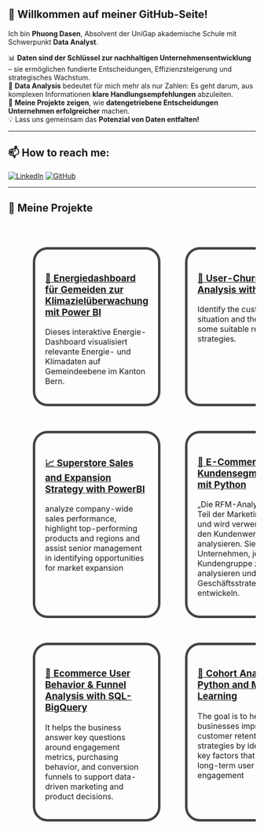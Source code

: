 ## 👋 Willkommen auf meiner GitHub-Seite!

Ich bin **Phuong Dasen**, Absolvent der UniGap akademische Schule mit Schwerpunkt **Data Analyst**.  

📊 **Daten sind der Schlüssel zur nachhaltigen Unternehmensentwicklung** – sie ermöglichen fundierte Entscheidungen, Effizienzsteigerung und strategisches Wachstum.  
🔎 **Data Analysis** bedeutet für mich mehr als nur Zahlen: Es geht darum, aus komplexen Informationen **klare Handlungsempfehlungen** abzuleiten.  
🚀 **Meine Projekte zeigen**, wie **datengetriebene Entscheidungen Unternehmen erfolgreicher** machen.  
💡 Lass uns gemeinsam das **Potenzial von Daten entfalten!**

---

## 📫 How to reach me:

[![LinkedIn](https://img.shields.io/badge/-LinkedIn-blue?style=flat-square&logo=linkedin&logoColor=white)](https://www.linkedin.com/feed/)
[![GitHub](https://img.shields.io/badge/-GitHub-black?style=flat-square&logo=github&logoColor=white)](https://github.com/PhuongDasen)

---

## 🚀 Meine Projekte

<div align="center">

<table cellspacing="50" cellpadding="35" style="border-collapse: separate;">
  <tr>
    <td width="500px" valign="top" style="border:5px solid #444; border-radius:30px; padding:20px;">
      <h3><a href="https://github.com/PhuongDasen/Energie-Dashboard-">🔋 Energiedashboard für Gemeiden zur Klimazielüberwachung mit Power BI</a></h3>
      <p>Dieses interaktive Energie-Dashboard visualisiert relevante Energie- und Klimadaten auf Gemeindeebene im Kanton Bern.</p>
    </td>
    <td width="500px" valign="top" style="border:5px solid #444; border-radius:30px; padding:20px;">
      <h3><a href="https://github.com/PhuongDasen/User-Churn-Analysis">🔁 User-Churn-Analysis with PowerBI</a></h3>
      <p>Identify the customer churn situation and then can set some suitable retention strategies.</p>
    </td>
  </tr>
  <tr>
    <td width="500px" valign="top" style="border:5px solid #444; border-radius:30px; padding:20px;">
      <h3><a href="https://github.com/PhuongDasen/Superstore-Sales">📈 Superstore Sales and Expansion Strategy with PowerBI</a></h3>
      <p>analyze company-wide sales performance, highlight top-performing products and regions and assist senior management in identifying opportunities for market expansion</p>
    </td>
    <td width="500px" valign="top" style="border:5px solid #444; border-radius:30px; padding:20px;">
      <h3><a href="https://github.com/PhuongDasen/RFM-Analysis">🎯 E-Commerce Kundensegmentierung mit Python</a></h3>
      <p>„Die RFM-Analyse" ist ein Teil der Marketing-Analyse und wird verwendet, um den Kundenwert zu analysieren. Sie hilft Unternehmen, jede Kundengruppe zu analysieren und die richtige Geschäftsstrategie zu entwickeln.</p>
    </td>
  </tr>
  <tr>
    <td width="500px" valign="top" style="border:5px solid #444; border-radius:30px; padding:20px;">
      <h3><a href="https://github.com/PhuongDasen/-SQL-Explore-Ecommerce-Dataset">🛒 Ecommerce User Behavior & Funnel Analysis with SQL-BigQuery</a></h3>
      <p>It helps the business answer key questions around engagement metrics, purchasing behavior, and conversion funnels to support data-driven marketing and product decisions.</p>
    </td>
    <td width="500px" valign="top" style="border:5px solid #444; border-radius:30px; padding:20px;">
      <h3><a href="https://github.com/PhuongDasen/-PYTHON-Cohort-Analysis-How-to-analyze-User-Retention">👥 Cohort Analysis with Python and Machine Learning </a></h3>
      <p>The goal is to help businesses improve customer retention strategies by identifying key factors that influence long-term user engagement</p>
    </td>
  </tr>
</table>

</div>
